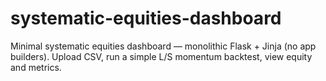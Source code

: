 # systematic-equities-dashboard
Minimal systematic equities dashboard — monolithic Flask + Jinja (no app builders). Upload CSV, run a simple L/S momentum backtest, view equity and metrics.

